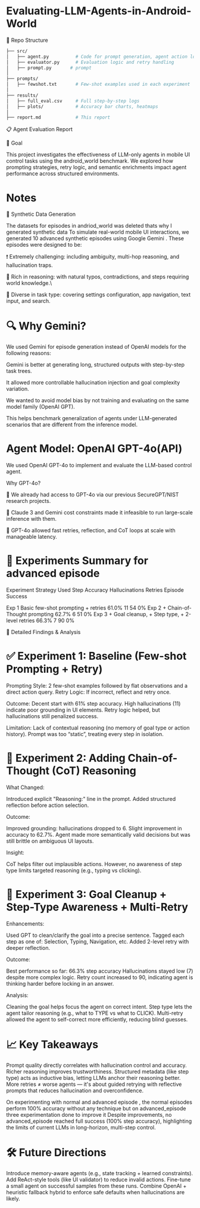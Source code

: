 # Evaluating-LLM-Agents-in-Android-World



📁 Repo Structure

```bash
├── src/
│   ├── agent.py          # Code for prompt generation, agent action loop
│   ├── evaluator.py      # Evaluation logic and retry handling
│   ├── prompt.py       # prompt
│
├── prompts/
│   ├── fewshot.txt       # Few-shot examples used in each experiment
│
├── results/
│   ├── full_eval.csv     # Full step-by-step logs
│   ├── plots/            # Accuracy bar charts, heatmaps
│
├── report.md             # This report
```

📋 Agent Evaluation Report

🧠 Goal

This project investigates the effectiveness of LLM-only agents in mobile UI control tasks using the android_world benchmark. We explored how prompting strategies, retry logic, and semantic enrichments impact agent performance across structured environments.

# Notes

🧪 Synthetic Data Generation

The datasets for episodes in andriod_world was deleted thats why I  generated synthetic data
To simulate real-world mobile UI interactions, we generated 10 advanced synthetic episodes using Google Gemini . These episodes were designed to be:

❗️ Extremely challenging: including ambiguity, multi-hop reasoning, and hallucination traps.

🧠 Rich in reasoning: with natural typos, contradictions, and steps requiring world knowledge.\

📲 Diverse in task type: covering settings configuration, app navigation, text input, and search.

# 🔍 Why Gemini?

We used Gemini  for episode generation instead of OpenAI models for the following reasons:

Gemini is better at generating long, structured outputs with step-by-step task trees.

It allowed more controllable hallucination injection and goal complexity variation.

We wanted to avoid model bias by not training and evaluating on the same model family (OpenAI GPT).

This helps benchmark generalization of agents under LLM-generated scenarios that are different from the inference model.



# Agent Model: OpenAI GPT-4o(API)

We used OpenAI GPT-4o to implement and evaluate the LLM-based control agent.

Why GPT-4o?

🧠 We already had access to GPT-4o via our previous SecureGPT/NIST research projects.

💸 Claude 3 and Gemini cost constraints made it infeasible to run large-scale inference with them.

🔁 GPT-4o allowed fast retries, reflection, and CoT loops at scale with manageable latency.


# 🧪 Experiments Summary for advanced episode

Experiment	Strategy Used	Step Accuracy	Hallucinations	Retries	Episode Success

Exp 1	Basic few-shot prompting + retries	61.0%	11	54	0%
Exp 2	+ Chain-of-Thought prompting	62.7%	6	51	0%
Exp 3	+ Goal cleanup, + Step type, + 2-level retries	66.3%	7	90	0%

🔬 Detailed Findings & Analysis

# ✅ Experiment 1: Baseline (Few-shot Prompting + Retry)

Prompting Style: 2 few-shot examples followed by flat observations and a direct action query.
Retry Logic: If incorrect, reflect and retry once.

Outcome:
Decent start with 61% step accuracy.
High hallucinations (11) indicate poor grounding in UI elements.
Retry logic helped, but hallucinations still penalized success.

Limitation:
Lack of contextual reasoning (no memory of goal type or action history).
Prompt was too “static”, treating every step in isolation.


# 🧠 Experiment 2: Adding Chain-of-Thought (CoT) Reasoning

What Changed:

Introduced explicit "Reasoning:" line in the prompt.
Added structured reflection before action selection.

Outcome:

Improved grounding: hallucinations dropped to 6.
Slight improvement in accuracy to 62.7%.
Agent made more semantically valid decisions but was still brittle on ambiguous UI layouts.

Insight:

CoT helps filter out implausible actions.
However, no awareness of step type limits targeted reasoning (e.g., typing vs clicking).

# 🔎 Experiment 3: Goal Cleanup + Step-Type Awareness + Multi-Retry

Enhancements:

Used GPT to clean/clarify the goal into a precise sentence.
Tagged each step as one of: Selection, Typing, Navigation, etc.
Added 2-level retry with deeper reflection.

Outcome:

Best performance so far: 66.3% step accuracy
Hallucinations stayed low (7) despite more complex logic.
Retry count increased to 90, indicating agent is thinking harder before locking in an answer.

Analysis:

Cleaning the goal helps focus the agent on correct intent.
Step type lets the agent tailor reasoning (e.g., what to TYPE vs what to CLICK).
Multi-retry allowed the agent to self-correct more efficiently, reducing blind guesses.

# 📈 Key Takeaways

Prompt quality directly correlates with hallucination control and accuracy. Richer reasoning improves trustworthiness.
Structured metadata (like step type) acts as inductive bias, letting LLMs anchor their reasoning better.
More retries ≠ worse agents — it's about guided retrying with reflective prompts that reduces hallucination and overconfidence.

On experimenting with normal and advanced episode , the normal episodes perform 100% accuracy without any technique but on advanced_episode three experimentation done to improve it
Despite improvements, no advanced_episode reached full success (100% step accuracy), highlighting the limits of current LLMs in long-horizon, multi-step control.

# 🛠 Future Directions

Introduce memory-aware agents (e.g., state tracking + learned constraints).
Add ReAct-style tools (like UI validator) to reduce invalid actions.
Fine-tune a small agent on successful samples from these runs.
Combine OpenAI + heuristic fallback hybrid to enforce safe defaults when hallucinations are likely.
